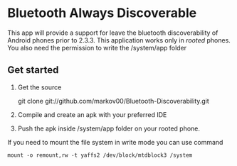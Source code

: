 Bluetooth Always Discoverable
=============================================================

This app will provide a support for leave the bluetooth discoverability of Android phones prior to 2.3.3.
This application works only in *rooted* phones.
You also need the permission to write the /system/app folder


Get started
-------------------------------------------------------------

1. Get the source

    git clone git://github.com/markov00/Bluetooth-Discoverability.git
    

1. Compile and create an apk with your preferred IDE


1. Push the apk inside /system/app folder on your rooted phone. 


If you need to mount the file system in write mode you can use command

    mount -o remount,rw -t yaffs2 /dev/block/mtdblock3 /system

